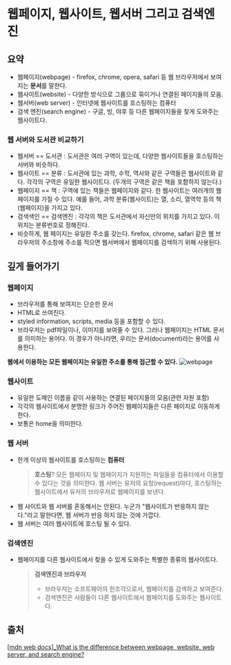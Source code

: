 # 웹페이지, 웹사이트, 웹서버 그리고 검색엔진

## 요약

- 웹페이지(webpage) - firefox, chrome, opera, safari 등 웹 브라우저에서 보여지는 **문서**를 말한다.
- 웹사이트(website) - 다양한 방식으로 그룹으로 묶이거나 연결된 페이지들의 모음.
- 웹서버(web server) - 인터넷에 웹사이트를 호스팅하는 컴퓨터
- 검색 엔진(search engine) - 구글, 빙, 야후 등 다른 웹페이지들을 찾게 도와주는 웹사이트다.

### 웹 서버와 도서관 비교하기

- 웹서버 == 도서관 : 도서관은 여러 구역이 있는데, 다양한 웹사이트들을 호스팅하는 서버와 비슷하다.
- 웹사이트 == 분류 : 도서관에 있는 과학, 수학, 역사와 같은 구역들은 웹사이트와 같다. 각각의 구역은 유일한 웹사이트다. (두개의 구역은 같은 책을 포함하지 않는다.)
- 웹페이지 == 책 : 구역에 있는 책들은 웹페이지와 같다. 한 웹사이트는 여러개의 웹페이지를 가질 수 있다. 예를 들어, 과학 분류(웹사이트)는 열, 소리, 열역학 등의 책(웹페이지)을 가지고 있다.
- 검색색인 == 검색엔진 : 각각의 책은 도서관에서 자신만의 위치를 가지고 있다. 이 위치는 분류번호로 정해진다.
- 비슷하게, 웹 페이지는 유일한 주소를 갖는다. firefox, chrome, safari 같은 웹 브라우저의 주소창에 주소를 적으면 웹서버에서 웹페이지를 검색하기 위해 사용된다.

## 깊게 들어가기

### 웹페이지

- 브라우저를 통해 보여지는 단순한 문서
- HTML로 쓰여진다.
- styled information, scripts, media 등을 포함할 수 있다.
- 브라우저는 pdf파일이나, 이미지를 보여줄 수 있다. 그러나 웹페이지는 HTML 문서를 의미하는 용어다. 이 경우가 아니라면, 우리는 문서(document)라는 용어를 사용한다.

**웹에서 이용하는 모든 웹페이지는 유일한 주소를 통해 접근할 수 있다.**
![webpage](https://developer.mozilla.org/ko/docs/Learn/Common_questions/Web_mechanics/Pages_sites_servers_and_search_engines/web-page.jpg)

### 웹사이트

- 유일한 도메인 이름을 같이 사용하는 연결된 페이지들의 모음(관련 자원 포함)
- 각각의 웹사이트에서 분명한 링크가 주어진 웹페이지들은 다른 페이지로 이동하게 한다.
- 보통은 home을 의미한다.

### 웹 서버

- 한개 이상의 웹사이트를 호스팅하는 **컴퓨터**
  > **호스팅**?
  > 모든 웹페이지 및 웹페이지가 지원하는 파일들을 컴퓨터에서 이용할 수 있다는 것을 의미한다.
  > 웹 서버는 유저의 요청(request)마다, 호스팅하는 웹사이트에서 유저의 브라우저로 웹페이지를 보낸다.
- 웹 사이트와 웹 서버를 혼동해서는 안된다. 누군가 "웹사이트가 반응하지 않는다."라고 말한다면, 웹 서버가 반응 하지 않는 것에 가깝다.
- 웹 서버는 여러 웹사이트에 호스팅 될 수 있다.

### 검색엔진

- 웹페이지를 다른 웹사이트에서 찾을 수 있게 도와주는 특별한 종류의 웹사이트다.
  > **검색엔진과 브라우저**
  >
  > - 브라우저는 소프트웨어의 한조각으로서, 웹페이지를 검색하고 보여준다.
  > - 검색엔진은 사람들이 다른 웹사이트에서 웹페이지를 도와주는 웹사이트다.

## 출처

[[mdn web docs]\_What is the difference between webpage, website, web server, and search engine?](https://developer.mozilla.org/en-US/docs/Learn/Common_questions/Web_mechanics/Pages_sites_servers_and_search_engines)
